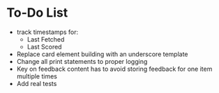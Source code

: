 # To-Do List

* track timestamps for:
  * Last Fetched
  * Last Scored
* Replace card element building with an underscore template
* Change all print statements to proper logging
* Key on feedback content has to avoid storing feedback for one item multiple times
* Add real tests
